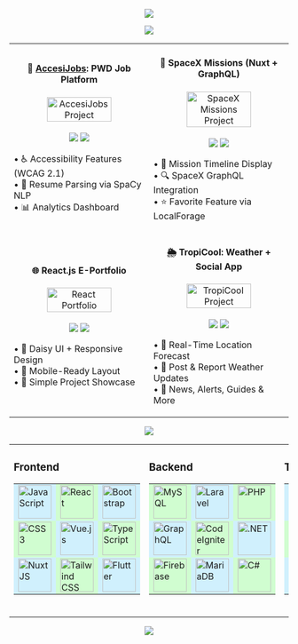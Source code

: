 <div style="width:100%" align="center">

![](https://capsule-render.vercel.app/api?type=waving&color=0:1E90FF,100:00FFB2&fontColor=ffffff&height=200&width=400&section=header&text=Hi%2C%20I%27m%20John%20Eriel%20Labadan%20👋&fontSize=50&animation=scaleIn&fontAlignY=35&desc=Full%20Stack%20Developer%20for%20Web%20and%20Mobile&descSize=20&descAlignY=55&descAlign=50)




![](https://capsule-render.vercel.app/api?type=venom&height=150&text=🚀%20Featured%20Projects&fontSize=40&color=0:00c6ff,100:0072ff&stroke=00e0ff)

<!-- Featured Projects Section -->
<table>
  <tr>
    <td width="50%">
      <h4 align="center">🧩 <u>AccesiJobs</u>: PWD Job Platform</h4>
      <div align="center">  
        <img src="/path/to/project.png" width="70%" alt="AccesiJobs Project"/>
        <br><br>
        <a href="#"><img src="https://img.shields.io/badge/View_on_GitHub-2ea44f?style=for-the-badge&logo=github"/></a>
        <a href="#"><img src="https://img.shields.io/badge/Live_Demo-brightgreen?style=for-the-badge&logo=vercel"/></a>
      </div>
      <p>
        • ♿️ Accessibility Features (WCAG 2.1)<br>
        • 🧠 Resume Parsing via SpaCy NLP<br>
        • 📊 Analytics Dashboard
      </p>
    </td>
    <td width="50%">
      <h4 align="center">🚀 SpaceX Missions (Nuxt + GraphQL)</h4>
      <div align="center">  
        <img src="/path/to/project.png" width="70%" alt="SpaceX Missions Project"/>
        <br><br>
        <a href="#"><img src="https://img.shields.io/badge/View_on_GitHub-2ea44f?style=for-the-badge&logo=github"/></a>
        <a href="#"><img src="https://img.shields.io/badge/Live_Demo-brightgreen?style=for-the-badge&logo=vercel"/></a>
      </div>
      <p>
        • 📅 Mission Timeline Display<br>
        • 🔍 SpaceX GraphQL Integration<br>
        • ⭐ Favorite Feature via LocalForage
      </p>
    </td>
  </tr>
  <tr>
    <td width="50%">
      <h4 align="center">🌐 React.js E-Portfolio</h4>
      <div align="center">  
        <img src="/path/to/project.png" width="70%" alt="React Portfolio"/>
        <br><br>
        <a href="#"><img src="https://img.shields.io/badge/View_on_GitHub-2ea44f?style=for-the-badge&logo=github"/></a>
        <a href="#"><img src="https://img.shields.io/badge/Live_Demo-brightgreen?style=for-the-badge&logo=vercel"/></a>
      </div>
      <p>
        • 🎨 Daisy UI + Responsive Design<br>
        • 📱 Mobile-Ready Layout<br>
        • 📁 Simple Project Showcase
      </p>
    </td>
    <td width="50%">
      <h4 align="center">🌦️ TropiCool: Weather + Social App</h4>
      <div align="center">  
        <img src="/path/to/project.png" width="70%" alt="TropiCool Project"/>
        <br><br>
        <a href="#"><img src="https://img.shields.io/badge/View_on_GitHub-2ea44f?style=for-the-badge&logo=github"/></a>
        <a href="#"><img src="https://img.shields.io/badge/Live_Demo-brightgreen?style=for-the-badge&logo=vercel"/></a>
      </div>
      <p>
        • 📍 Real-Time Location Forecast<br>
        • 💬 Post & Report Weather Updates<br>
        • 📰 News, Alerts, Guides & More
      </p>
    </td>
  </tr>
</table>



![](https://capsule-render.vercel.app/api?type=venom&height=150&text=💻%20Tech%20Stack&fontSize=40&color=0:00FFB2,100:1E90FF&stroke=00FFB2)



<div style="width:100%">
<table width="100%">
    <tr valign="top">
      <!-- Frontend -->
      <td width="33%">
        <h3>Frontend</h3>
        <table  style="border: none; border-collapse: collapse; width: 100%;">
          <tr>
            <td style="background:#d0f0fd;"><img src="https://profilinator.rishav.dev/skills-assets/javascript-original.svg" alt="JavaScript" height="60" /></td>
            <td style="background:#d0fdd0;"><img src="https://profilinator.rishav.dev/skills-assets/react-original-wordmark.svg" alt="React" height="60" /></td>
            <td style="background:#d0f0fd;"><img src="https://profilinator.rishav.dev/skills-assets/bootstrap-plain.svg" alt="Bootstrap" height="60" /></td>
          </tr>
          <tr>
            <td style="background:#d0fdd0;"><img src="https://profilinator.rishav.dev/skills-assets/css3-original-wordmark.svg" alt="CSS3" height="60" /></td>
            <td style="background:#d0f0fd;"><img src="https://profilinator.rishav.dev/skills-assets/vuejs-original-wordmark.svg" alt="Vue.js" height="60" /></td>
            <td style="background:#d0fdd0;"><img src="https://profilinator.rishav.dev/skills-assets/typescript-original.svg" alt="TypeScript" height="60" /></td>
          </tr>
          <tr>
            <td style="background:#d0f0fd;"><img src="https://profilinator.rishav.dev/skills-assets/nuxt.png" alt="Nuxt JS" height="60" /></td>
            <td style="background:#d0fdd0;"><img src="https://profilinator.rishav.dev/skills-assets/tailwindcss.svg" alt="Tailwind CSS" height="60" /></td>
            <td style="background:#d0f0fd;"><img src="https://profilinator.rishav.dev/skills-assets/flutterio-icon.svg" alt="Flutter" height="60" /></td>
          </tr>
        </table>
      </td>
      <!-- Backend -->
      <td width="33%">
        <h3>Backend</h3>
        <table style="border: none; border-collapse: collapse; width: 100%;">
          <tr>
            <td style="background:#d0fdd0;"><img src="https://profilinator.rishav.dev/skills-assets/mysql-original-wordmark.svg" alt="MySQL" height="60" /></td>
            <td style="background:#d0f0fd;"><img src="https://profilinator.rishav.dev/skills-assets/laravel-plain-wordmark.svg" alt="Laravel" height="60" /></td>
            <td style="background:#d0fdd0;"><img src="https://profilinator.rishav.dev/skills-assets/php-original.svg" alt="PHP" height="60" /></td>
          </tr>
          <tr>
            <td style="background:#d0f0fd;"><img src="https://profilinator.rishav.dev/skills-assets/graphql.png" alt="GraphQL" height="60" /></td>
            <td style="background:#d0fdd0;"><img src="https://profilinator.rishav.dev/skills-assets/codeigniter.svg" alt="CodeIgniter" height="60" /></td>
            <td style="background:#d0f0fd;"><img src="https://profilinator.rishav.dev/skills-assets/dot-net-original-wordmark.svg" alt=".NET" height="60" /></td>
          </tr>
          <tr>
            <td style="background:#d0fdd0;"><img src="https://profilinator.rishav.dev/skills-assets/firebase.png" alt="Firebase" height="60" /></td>
            <td style="background:#d0f0fd;"><img src="https://profilinator.rishav.dev/skills-assets/mariadb.png" alt="MariaDB" height="60" /></td>
            <td style="background:#d0fdd0;"><img src="https://profilinator.rishav.dev/skills-assets/csharp-original.svg" alt="C#" height="60" /></td>
          </tr>
        </table>
      </td>
      <!-- Tools -->
      <td width="33%">
        <h3>Tools Used</h3>
        <table style="border: none; border-collapse: collapse; width: 100%;">
          <tr>
            <td style="background:#d0f0fd; "><img src="https://profilinator.rishav.dev/skills-assets/git-scm-icon.svg" alt="Git" height="60" /></td>
            <td style="background:#d0fdd0;"><img src="https://profilinator.rishav.dev/skills-assets/gnu_bash-icon.svg" alt="Bash" height="60" /></td>
            <td style="background:#d0f0fd;"><img src="https://profilinator.rishav.dev/skills-assets/google_cloud-icon.svg" alt="GCP" height="60" /></td>
          </tr>
          <tr>
            <td style="background:#d0fdd0;"><img src="https://profilinator.rishav.dev/skills-assets/figma-icon.svg" alt="Figma" height="60" /></td>
            <td style="background:#d0f0fd;"><img src="https://profilinator.rishav.dev/skills-assets/xampp.png" alt="XAMPP" height="60" /></td>
            <td style="background:#d0fdd0;"><img src="https://profilinator.rishav.dev/skills-assets/aftereffects.png" alt="After Effects" height="60" /></td>
          </tr>
          <tr>
            <td style="background:#d0f0fd;"><img src="https://profilinator.rishav.dev/skills-assets/adobepremierepro.png" alt="Premiere Pro" height="60" /></td>
            <td style="background:#d0fdd0;"></td>
            <td style="background:#d0f0fd;"></td>
          </tr>
        </table>
        <br>
      </td>
    </tr>
  </table>


    
  ![](https://capsule-render.vercel.app/api?type=waving&color=0:1E90FF,100:00FFB2&height=150&section=footer&text=🙏%20Thank%20You%20for%20Visiting&fontSize=20&fontColor=ffffff&animation=scaleIn&fontAlignY=60&desc=%22Strive%20not%20to%20be%20a%20success%2C%20but%20rather%20to%20be%20of%20value.%22%20-%20Albert%20Einstein&descSize=18&descAlignY=80&descAlign=50)



  
</div>
</div>






   
   







